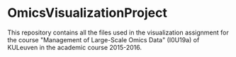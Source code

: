 # OmicsVisualizationProject
This repository contains all the files used in the visualization assignment for the course "Management of Large-Scale Omics Data" (I0U19a) of KULeuven in the academic course 2015-2016.
